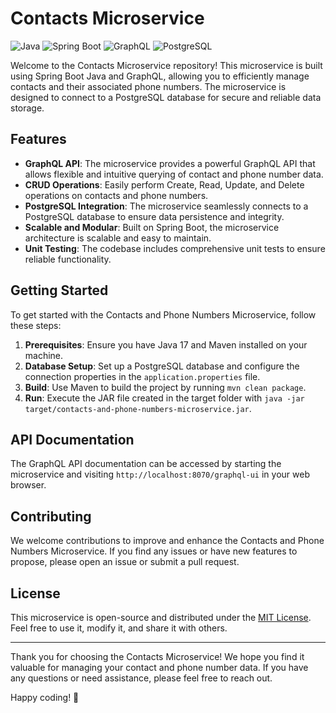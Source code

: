 # Contacts Microservice

![Java](https://img.shields.io/badge/Java-17-blue.svg)
![Spring Boot](https://img.shields.io/badge/Spring%20Boot-3.1.2-brightgreen.svg)
![GraphQL](https://img.shields.io/badge/GraphQL-v16.7.1-green.svg)
![PostgreSQL](https://img.shields.io/badge/PostgreSQL-15.3-blue.svg)

Welcome to the Contacts Microservice repository! This microservice is built using Spring Boot Java and GraphQL, allowing you to efficiently manage contacts and their associated phone numbers. The microservice is designed to connect to a PostgreSQL database for secure and reliable data storage.

## Features

- **GraphQL API**: The microservice provides a powerful GraphQL API that allows flexible and intuitive querying of contact and phone number data.
- **CRUD Operations**: Easily perform Create, Read, Update, and Delete operations on contacts and phone numbers.
- **PostgreSQL Integration**: The microservice seamlessly connects to a PostgreSQL database to ensure data persistence and integrity.
- **Scalable and Modular**: Built on Spring Boot, the microservice architecture is scalable and easy to maintain.
- **Unit Testing**: The codebase includes comprehensive unit tests to ensure reliable functionality.

## Getting Started

To get started with the Contacts and Phone Numbers Microservice, follow these steps:

1. **Prerequisites**: Ensure you have Java 17 and Maven installed on your machine.
2. **Database Setup**: Set up a PostgreSQL database and configure the connection properties in the `application.properties` file.
3. **Build**: Use Maven to build the project by running `mvn clean package`.
4. **Run**: Execute the JAR file created in the target folder with `java -jar target/contacts-and-phone-numbers-microservice.jar`.

## API Documentation

The GraphQL API documentation can be accessed by starting the microservice and visiting `http://localhost:8070/graphql-ui` in your web browser.

## Contributing

We welcome contributions to improve and enhance the Contacts and Phone Numbers Microservice. If you find any issues or have new features to propose, please open an issue or submit a pull request.

## License

This microservice is open-source and distributed under the [MIT License](LICENSE). Feel free to use it, modify it, and share it with others.

---

Thank you for choosing the Contacts Microservice! We hope you find it valuable for managing your contact and phone number data. If you have any questions or need assistance, please feel free to reach out.

Happy coding! 🚀
